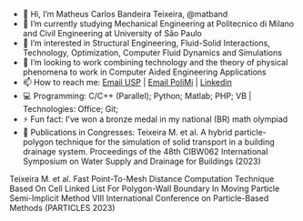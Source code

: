 - 👋 Hi, I’m Matheus Carlos Bandeira Teixeira, @matband
- 🌱 I’m currently studying Mechanical Engineering at Politecnico di Milano and Civil Engineering at University of São Paulo
- 👀 I’m interested in Structural Engineering, Fluid-Solid Interactions, Technology, Optimization, Computer Fluid Dynamics and Simulations
- 💞️ I’m looking to work combining technology and the theory of physical phenomena to work in Computer Aided Engineering Applications
- 📫 How to reach me: [Email USP](matband@usp.br) | [Email PoliMi](matheuscarlos.bandeira@mail.polimi.it) | [Linkedin](https://www.linkedin.com/in/bandeira-teixeira/)
- 💻 Programming: C/C++ (Parallel); Python; Matlab; PHP; VB | Technologies: Office; Git; 
- ⚡ Fun fact: I've won a bronze medal in my national (BR) math olympiad
- 🔬 Publications in Congresses:
Teixeira M. et al. A hybrid particle-polygon technique for the simulation of solid transport in a building drainage system.
Proceedings of the 48th CIBW062 International Symposium on Water Supply and Drainage for Buildings (2023)

Teixeira M. et al. Fast Point-To-Mesh Distance Computation Technique Based On Cell Linked List For Polygon-Wall Boundary In Moving Particle Semi-Implicit Method
VIII International Conference on Particle-Based Methods (PARTICLES 2023)
<!---
matband/matband is a ✨ special ✨ repository because its `README.md` (this file) appears on your GitHub profile.
You can click the Preview link to take a look at your changes.
--->
